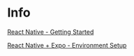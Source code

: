 # Info

[React Native - Getting Started](https://reactnative.dev/docs/getting-started)

[React Native + Expo - Environment Setup](https://reactnative.dev/docs/environment-setup)
